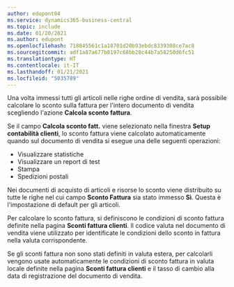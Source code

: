 ```yaml
---
author: edupont04
ms.service: dynamics365-business-central
ms.topic: include
ms.date: 01/20/2021
ms.author: edupont
ms.openlocfilehash: 718845561c1a18701d20b93ebdc8339308ce7ac8
ms.sourcegitcommit: adf1a87a677b8197c68bb28c44b7a58250d6fc51
ms.translationtype: HT
ms.contentlocale: it-IT
ms.lasthandoff: 01/21/2021
ms.locfileid: "5035789"
---
```

Una volta immessi tutti gli articoli nelle righe ordine di vendita, sarà possibile calcolare lo sconto sulla fattura per l'intero documento di vendita scegliendo l'azione **Calcola sconto fattura**.

Se il campo **Calcola sconto fatt.** viene selezionato nella finestra **Setup contabilità clienti**, lo sconto fattura viene calcolato automaticamente quando sul documento di vendita si esegue una delle seguenti operazioni:

* Visualizzare statistiche
* Visualizzare un report di test
* Stampa
* Spedizioni postali

Nei documenti di acquisto di articoli e risorse lo sconto viene distribuito su tutte le righe nel cui campo **Sconto Fattura** sia stato immesso **Sì**. Questa è l'impostazione di default per gli articoli.

Per calcolare lo sconto fattura, si definiscono le condizioni di sconto fattura definite nella pagina **Sconti fattura clienti**. Il codice valuta nel documento di vendita viene utilizzato per identificate le condizioni dello sconto in fattura nella valuta corrispondente.

Se gli sconti fattura non sono stati definiti in valuta estera, per calcolarli vengono usate automaticamente le condizioni di sconto fattura in valuta locale definite nella pagina **Sconti fattura clienti** e il tasso di cambio alla data di registrazione del documento di vendita.
